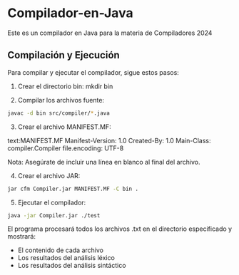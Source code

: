 # Compilador-en-Java
Este es un compilador en Java para la materia de Compiladores 2024

## Compilación y Ejecución

Para compilar y ejecutar el compilador, sigue estos pasos:

1. Crear el directorio bin:
mkdir bin

2. Compilar los archivos fuente:

```bash
javac -d bin src/compiler/*.java
```

3. Crear el archivo MANIFEST.MF:

text:MANIFEST.MF
Manifest-Version: 1.0
Created-By: 1.0
Main-Class: compiler.Compiler
file.encoding: UTF-8


Nota: Asegúrate de incluir una línea en blanco al final del archivo.

4. Crear el archivo JAR:
```bash
jar cfm Compiler.jar MANIFEST.MF -C bin .
```

5. Ejecutar el compilador:

```bash
java -jar Compiler.jar ./test
```

El programa procesará todos los archivos .txt en el directorio especificado y mostrará:
- El contenido de cada archivo
- Los resultados del análisis léxico
- Los resultados del análisis sintáctico